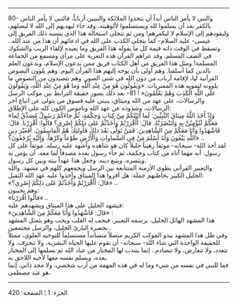------------------------------------------------------------------------

80- والنبي لا يأمر الناس أبداً أن يتخذوا الملائكة والنبيين أرباباً، فالنبي
لا يأمر الناس بالكفر بعد أن يسلموا لله ويستسلموا لألوهيته، وقد جاء
ليهديهم إلى الله لا ليضلهم، وليقودهم إلى الإسلام لا ليكفرهم! ومن ثم
تتجلى استحالة هذا الذي ينسبه ذلك الفريق إلى عيسى- عليه السلام- كما يتجلى
الكذب على الله في ادعائهم أن هذا من عند الله.. وتسقط في الوقت ذاته قيمة
كل ما يقوله هذا الفريق وما يعيده لإلقاء الريب والشكوك في الصف المسلم.
وقد عراهم القرآن هذه التعرية على مرأى ومسمع من الجماعة المسلمة! ومثل هذا
الفريق من أهل الكتاب فريق ممن يدعون الإسلام، ويدعون العلم بالدين كما
أسلفنا. وهم أولى بأن يوجه إليهم هذا القرآن اليوم. وهم يلوون النصوص
القرآنية ليا، لإقامة أرباب من دون الله في شتى الصور. وهم يتصيدون من
النصوص ما يلوونه لتمويه هذه المفتريات. «وَيَقُولُونَ هُوَ مِنْ عِنْدِ اللَّهِ وَما هُوَ مِنْ
عِنْدِ اللَّهِ، وَيَقُولُونَ عَلَى اللَّهِ الْكَذِبَ وَهُمْ يَعْلَمُونَ» ! 81- بعد ذلك يصور حقيقة
الترابط بين موكب الرسل والرسالات، على عهد من الله وميثاق، ينبني عليه
فسوق من يتولى عن اتباع آخر الرسالات، وشذوذه عن عهد الله وناموس الكون كله
على الإطلاق:  
«وَإِذْ أَخَذَ اللَّهُ مِيثاقَ النَّبِيِّينَ: لَما آتَيْتُكُمْ مِنْ كِتابٍ وَحِكْمَةٍ، ثُمَّ جاءَكُمْ رَسُولٌ
مُصَدِّقٌ لِما مَعَكُمْ لَتُؤْمِنُنَّ بِهِ وَلَتَنْصُرُنَّهُ. قالَ: أَأَقْرَرْتُمْ وَأَخَذْتُمْ عَلى ذلِكُمْ إِصْرِي؟
قالُوا: أَقْرَرْنا. قالَ: فَاشْهَدُوا وَأَنَا مَعَكُمْ مِنَ الشَّاهِدِينَ. فَمَنْ تَوَلَّى بَعْدَ ذلِكَ
فَأُولئِكَ هُمُ الْفاسِقُونَ. أَفَغَيْرَ دِينِ اللَّهِ يَبْغُونَ وَلَهُ أَسْلَمَ مَنْ فِي السَّماواتِ وَالْأَرْضِ
طَوْعاً وَكَرْهاً، وَإِلَيْهِ يُرْجَعُونَ؟» ..  
لقد أخذ الله- سبحانه- موثقاً رهيباً جليلاً كان هو شاهده وأشهد عليه رسله.
موثقاً على كل رسول. أنه مهما آتاه من كتاب وحكمة، ثم جاء رسول بعده مصدقاً
لما معه، أن يؤمن به وينصره، ويتبع دينه. وجعل هذا عهداً بينه وبين كل
رسول.  
والتعبير القرآني يطوي الأزمنة المتتابعة بين الرسل ويجمعهم كلهم في مشهد.
والله الجليل الكبير يخاطبهم جملة: هل أقروا هذا الميثاق وأخذوا عليه عهد
الله الثقيل:  
«قالَ: أَأَقْرَرْتُمْ وَأَخَذْتُمْ عَلى ذلِكُمْ إِصْرِي؟» ..  
وهم يجيبون:  
«قالُوا أَقْرَرْنا» ..  
فيشهد الجليل على هذا الميثاق ويشهدهم عليه:  
«قالَ: فَاشْهَدُوا وَأَنَا مَعَكُمْ مِنَ الشَّاهِدِينَ» :  
هذا المشهد الهائل الجليل، يرسمه التعبير، فيجف له القلب ويجب وهو يتمثل
المشهد بحضرة البارئ الجليل، والرسل مجتمعين..  
وفي ظل هذا المشهد يبدو الموكب الكريم متصلاً متسانداً مستسلماً للتوجيه
العلوي، ممثلاً للحقيقة الواحدة التي شاء الله- سبحانه- أن تقوم عليها
الحياة البشرية، ولا تنحرف، ولا تتعدد، ولا تتعارض، ولا تتصادم.. إنما
ينتدب لها المختار من عباد الله ثم يسلمها إلى المختار بعده، ويسلم نفسه
معها لأخيه اللاحق به.  
فما للنبي في نفسه من شيء وما له في هذه المهمة من أرب شخصي، ولا مجد ذاتي.
إنما هو عبد مصطفى،

------------------------------------------------------------------------

الجزء: 1 ¦ الصفحة: 420

